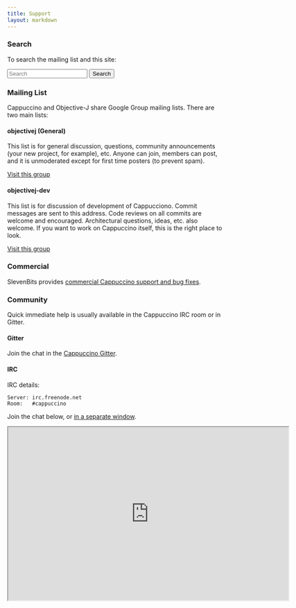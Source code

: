 ```yaml
---
title: Support
layout: markdown
---
```


### Search

To search the mailing list and this site:

<div class="row">
<div class="span8">
    <form action="http://google.com/cse" id="cse-search-box">
        <input name="cx" type="hidden" value="003886841673136914364:g4k5gxiukag"><input name="ie" type="hidden" value="UTF-8"><input class="input-large search-query span6" name="q" placeholder="Search" type="text">
        <input class="btn pull-right" name="sa" type="submit" value="Search">
    </form>
</div>
</div>

### Mailing List

Cappuccino and Objective-J share Google Group mailing lists. There are
two main lists:

#### objectivej (General)

This list is for general discussion, questions, community
announcements (your new project, for example), etc. Anyone can join,
members can post, and it is unmoderated except for first time
posters (to prevent spam).

[Visit this group](http://groups.google.com/group/objectivej)

#### objectivej-dev

This list is for discussion of development of Cappucciono. Commit
messages are sent to this address. Code reviews on all commits are
welcome and encouraged. Architectural questions, ideas, etc. also
welcome. If you want to work on Cappuccino itself, this is the right
place to look.

[Visit this group](http://groups.google.com/group/objectivej-dev)

### Commercial

SlevenBits provides [commercial Cappuccino support and bug fixes](http://www.slevenbits.com).


### Community

Quick immediate help is usually available in the Cappuccino IRC room or in Gitter.

#### Gitter

Join the chat in the [Cappuccino Gitter](https://gitter.im/cappuccino/cappuccino).

#### IRC

IRC details:

    Server: irc.freenode.net
    Room:   #cappuccino

Join the chat below, or [in a separate window](http://webchat.freenode.net/?channels=cappuccino).

<iframe src="http://webchat.freenode.net/?channels=cappuccino" width="647" height="400"></iframe>

